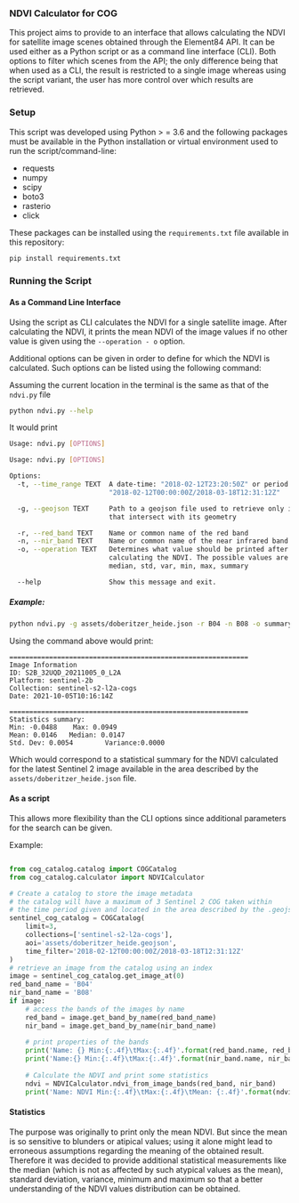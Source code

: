 ### NDVI Calculator for COG

This project aims to provide to an interface that allows calculating the NDVI for satellite image scenes
obtained through the Element84 API. It can be used either as a Python script or as a command line interface (CLI). Both options 
to filter which scenes from the API; the only difference being that when used as a CLI, the result
is restricted to a single image whereas using the script variant, the user has more control over which 
results are retrieved.

### Setup
This script was developed using Python > = 3.6 and the following packages must be available in the Python installation
or virtual environment used to run the script/command-line:

- requests
- numpy
- scipy
- boto3
- rasterio
- click

These packages can be installed using the `requirements.txt` file available in this repository:

```bash
pip install requirements.txt
```

### Running the Script

#### As a Command Line Interface
Using the script as CLI calculates the NDVI for a single satellite image.
After calculating the NDVI, it prints the mean NDVI of the image values if no other value is given
using the `--operation - o` option.

Additional options can be given in order to define for which the NDVI is calculated.
Such options can be listed using the following command:

Assuming the current location in the terminal is the same as that of the `ndvi.py` file

```bash
python ndvi.py --help
```

It would print

```bash
Usage: ndvi.py [OPTIONS]

Usage: ndvi.py [OPTIONS]

Options:
  -t, --time_range TEXT  A date-time: "2018-02-12T23:20:50Z" or period:
                         "2018-02-12T00:00:00Z/2018-03-18T12:31:12Z"

  -g, --geojson TEXT     Path to a geojson file used to retrieve only images
                         that intersect with its geometry

  -r, --red_band TEXT    Name or common name of the red band
  -n, --nir_band TEXT    Name or common name of the near infrared band
  -o, --operation TEXT   Determines what value should be printed after
                         calculating the NDVI. The possible values are: mean,
                         median, std, var, min, max, summary

  --help                 Show this message and exit.

```


##### Example:

```bash
python ndvi.py -g assets/doberitzer_heide.json -r B04 -n B08 -o summary
```

Using the command above would print:

```
============================================================
Image Information
ID: S2B_32UQD_20211005_0_L2A
Platform: sentinel-2b
Collection: sentinel-s2-l2a-cogs
Date: 2021-10-05T10:16:14Z

============================================================
Statistics summary:
Min: -0.0488    Max: 0.0949
Mean: 0.0146   Median: 0.0147
Std. Dev: 0.0054        Variance:0.0000

``` 
 
 Which would correspond to a statistical summary for the NDVI calculated for the
 latest Sentinel 2 image available in the area described by the `assets/doberitzer_heide.json` file.
 

#### As a script

This allows more flexibility than the CLI options since additional parameters for the search can be given.

Example:

````python

from cog_catalog.catalog import COGCatalog
from cog_catalog.calculator import NDVICalculator

# Create a catalog to store the image metadata
# the catalog will have a maximum of 3 Sentinel 2 COG taken within
# the time period given and located in the area described by the .geojson file
sentinel_cog_catalog = COGCatalog(
    limit=3,
    collections=['sentinel-s2-l2a-cogs'],
    aoi='assets/doberitzer_heide.geojson',
    time_filter='2018-02-12T00:00:00Z/2018-03-18T12:31:12Z'
)
# retrieve an image from the catalog using an index
image = sentinel_cog_catalog.get_image_at(0)
red_band_name = 'B04'
nir_band_name = 'B08'
if image:
    # access the bands of the images by name
    red_band = image.get_band_by_name(red_band_name)
    nir_band = image.get_band_by_name(nir_band_name)
    
    # print properties of the bands
    print('Name: {} Min:{:.4f}\tMax:{:.4f}'.format(red_band.name, red_band.min, red_band.max))
    print('Name:{} Min:{:.4f}\tMax:{:.4f}'.format(nir_band.name, nir_band.min, nir_band.max))
    
    # Calculate the NDVI and print some statistics
    ndvi = NDVICalculator.ndvi_from_image_bands(red_band, nir_band)
    print('Name: NDVI Min:{:.4f}\tMax:{:.4f}\tMean: {:.4f}'.format(ndvi.min, ndvi.max, ndvi.mean))
````

#### Statistics
The purpose was originally to print only the mean NDVI. But since the mean is so sensitive to blunders or atipical values;
using it alone might lead to erroneous assumptions regarding the meaning of the obtained result. Therefore it was decided
to provide additional statistical measurements like the median (which is not as affected by such atypical values as the mean),
standard deviation, variance, minimum and maximum  so that a better understanding of the NDVI values distribution can be obtained.

